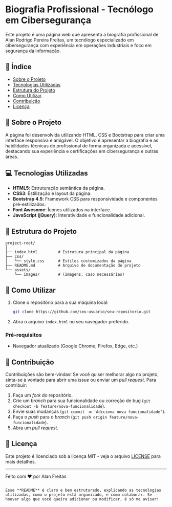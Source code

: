 # Biografia Profissional - Tecnólogo em Cibersegurança

Este projeto é uma página web que apresenta a biografia profissional de Alan Rodrigo Pereira Freitas, um tecnólogo especializado em cibersegurança com experiência em operações industriais e foco em segurança da informação.

## 📝 Índice

- [Sobre o Projeto](#sobre-o-projeto)
- [Tecnologias Utilizadas](#tecnologias-utilizadas)
- [Estrutura do Projeto](#estrutura-do-projeto)
- [Como Utilizar](#como-utilizar)
- [Contribuição](#contribuição)
- [Licença](#licença)

## 📖 Sobre o Projeto

A página foi desenvolvida utilizando HTML, CSS e Bootstrap para criar uma interface responsiva e amigável. O objetivo é apresentar a biografia e as habilidades técnicas do profissional de forma organizada e acessível, destacando sua experiência e certificações em cibersegurança e outras áreas.

## 💻 Tecnologias Utilizadas

- **HTML5**: Estruturação semântica da página.
- **CSS3**: Estilização e layout da página.
- **Bootstrap 4.5**: Framework CSS para responsividade e componentes pré-estilizados.
- **Font Awesome**: Ícones utilizados na interface.
- **JavaScript (jQuery)**: Interatividade e funcionalidade adicional.

## 📂 Estrutura do Projeto

```
project-root/
│
├── index.html         # Estrutura principal da página
├── css/
│   └── style.css      # Estilos customizados da página
├── README.md          # Arquivo de documentação do projeto
└── assets/
    └── images/        # (Imagens, caso necessárias)
```

## 🚀 Como Utilizar

1. Clone o repositório para a sua máquina local:
    ```bash
    git clone https://github.com/seu-usuario/seu-repositorio.git
    ```
2. Abra o arquivo `index.html` no seu navegador preferido.

### Pré-requisitos

- Navegador atualizado (Google Chrome, Firefox, Edge, etc.)

## 🌟 Contribuição

Contribuições são bem-vindas! Se você quiser melhorar algo no projeto, sinta-se à vontade para abrir uma *issue* ou enviar um *pull request*. Para contribuir:

1. Faça um *fork* do repositório.
2. Crie um *branch* para sua funcionalidade ou correção de bug (`git checkout -b feature/nova-funcionalidade`).
3. Envie suas mudanças (`git commit -m 'Adiciona nova funcionalidade'`).
4. Faça o *push* para o *branch* (`git push origin feature/nova-funcionalidade`).
5. Abra um *pull request*.

## 📄 Licença

Este projeto é licenciado sob a licença MIT - veja o arquivo [LICENSE](LICENSE) para mais detalhes.

---

Feito com ❤️ por Alan Freitas
```

Esse **README** é claro e bem estruturado, explicando as tecnologias utilizadas, como o projeto está organizado, e como colaborar. Se houver algo que você queira adicionar ou modificar, é só me avisar!
